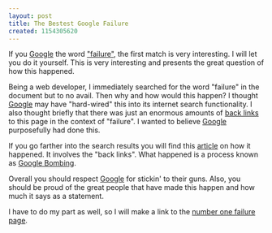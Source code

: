 ```yaml
---
layout: post
title: The Bestest Google Failure
created: 1154305620
---
```


If you [Google](http://www.google.com/ "Google") the word ["failure"](http://www.google.com/search?hl=en&lr=&q=failure&btnG=Search "Google: failure"), the first match is very interesting. I will let you do it yourself. This is very interesting and presents the great question of how this happened.

Being a web developer, I immediately searched for the word "failure" in the document but to no avail. Then why and how would this happen? I thought [Google](http://www.google.com/ "Google") may have "hard-wired" this into its internet search functionality. I also thought briefly that there was just an enormous amounts of [back links](http://en.wikipedia.org/wiki/Back_Links "Wikipedia: Back Links") to this page in the context of "failure". I wanted to believe [Google](http://www.google.com/ "Google") purposefully had done this.

If you go farther into the search results you will find this [article](http://googleblog.blogspot.com/2005/09/googlebombing-failure.html "Google Blog Google Bombing") on how it happened. It involves the "back links". What happened is a process known as [Google Bombing](http://en.wikipedia.org/wiki/Google_bomb "Wikipedia: Google Bombing").

Overall you should respect [Google](http://www.google.com/ "Google") for stickin' to their guns. Also, you should be proud of the great people that have made this happen and how much it says as a statement.

I have to do my part as well, so I will make a link to the [number one failure page](http://www.whitehouse.gov/president/gwbbio.html "This man is a complete, miserable failure and puts our country to shame.").

